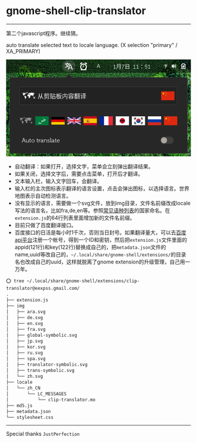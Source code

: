 # gnome-shell-clip-translator

---

第二个javascript程序。继续猜。

auto translate selected text to locale language. (X selection "primary" / XA_PRIMARY)

![](screenshot.png)

- 自动翻译：如果打开，选择文字，菜单会立刻弹出翻译结果。
- 如果关闭，选择文字后，需要点击菜单，打开后才翻译。
- 文本输入栏，输入文字回车，会翻译。
- 输入栏的主次图标表示翻译的语言设置，点击会弹出图标，以选择语言。世界地图表示自动检测语言。
- 没有显示的语言，需要做一个svg文件，放到img目录，文件名前缀改成locale写法的语言名，比如fra,de,en等。参照[常见语种列表](http://api.fanyi.baidu.com/doc/21)的国家命名。在`extension.js`的64行列表里面增加新的文件名前缀。
- 目前只做了百度翻译接口。
- 百度接口的日活是每小时1千次，否则当日封号。如果翻译量大，可以去[百度api平台](http://api.fanyi.baidu.com/manage/developer)注册一个帐号，得到一个ID和密钥，然后把`extension.js`文件里面的appid(121行)和key(122行)替换成自己的，把`metadata.json`文件的name,uuid等改自己的，`~/.local/share/gnome-shell/extensions/`的目录名也改成自己的uuid，这样就脱离了gnome extension的升级管理，自己用一万年。

```
⭕ tree ~/.local/share/gnome-shell/extensions/clip-translator@eexpss.gmail.com/
.
├── extension.js
├── img
│   ├── ara.svg
│   ├── de.svg
│   ├── en.svg
│   ├── fra.svg
│   ├── global-symbolic.svg
│   ├── jp.svg
│   ├── kor.svg
│   ├── ru.svg
│   ├── spa.svg
│   ├── translator-symbolic.svg
│   ├── trans-symbolic.svg
│   └── zh.svg
├── locale
│   └── zh_CN
│       └── LC_MESSAGES
│           └── clip-translator.mo
├── md5.js
├── metadata.json
└── stylesheet.css
```
---
Special thanks `JustPerfection`